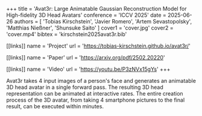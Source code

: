 +++
title = 'Avat3r: Large Animatable Gaussian Reconstruction Model for High-fidelity 3D Head Avatars'
conference = 'ICCV 2025'
date = 2025-06-26
authors = [ 'Tobias Kirschstein', 'Javier Romero', 'Artem Sevastopolsky', 'Matthias Nießner', 'Shunsuke Saito' ]
cover1 = 'cover.jpg'
cover2 = 'cover.mp4'
bibtex = 'kirschstein2025avat3r.bib'

[[links]]
name = 'Project'
url = 'https://tobias-kirschstein.github.io/avat3r/'

[[links]]
name = 'Paper'
url = 'https://arxiv.org/pdf/2502.20220'

[[links]]
name = 'Video'
url = 'https://youtu.be/P3zNVx15gYs'
+++

Avat3r takes 4 input images of a person's face and generates an animatable 3D head avatar in a single forward pass.
The resulting 3D head representation can be animated at interactive rates. The entire creation process of the 3D avatar, from taking 4 smartphone pictures to the final result, can be executed within minutes.